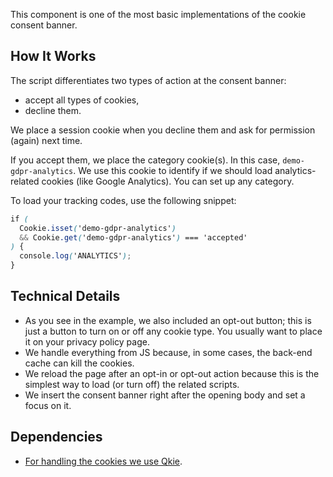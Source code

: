<p class="lead">This component is one of the most basic implementations of the cookie consent banner.</p>

## How It Works

The script differentiates two types of action at the consent banner:

- accept all types of cookies,
- decline them.

We place a session cookie when you decline them and ask for permission (again) next time.

If you accept them, we place the category cookie(s). In this case, `demo-gdpr-analytics`. We use this cookie to identify if we should load analytics-related cookies (like Google Analytics). You can set up any category.

To load your tracking codes, use the following snippet:

```scss
if (
  Cookie.isset('demo-gdpr-analytics')
  && Cookie.get('demo-gdpr-analytics') === 'accepted'
) {
  console.log('ANALYTICS');
}
```

## Technical Details

- As you see in the example, we also included an opt-out button; this is just a button to turn on or off any cookie type. You usually want to place it on your privacy policy page.
- We handle everything from JS because, in some cases, the back-end cache can kill the cookies.
- We reload the page after an opt-in or opt-out action because this is the simplest way to load (or turn off) the related scripts.
- We insert the consent banner right after the opening body and set a focus on it.

## Dependencies

- [For handling the cookies we use Qkie](https://github.com/conedevelopment/qkie).

